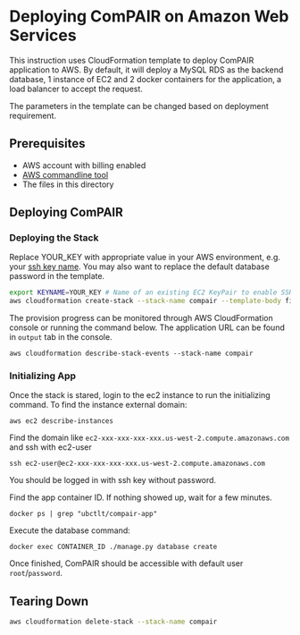 Deploying ComPAIR on Amazon Web Services
=======================================

This instruction uses CloudFormation template to deploy ComPAIR application to AWS. By default, it will deploy a MySQL RDS as the backend database, 1 instance of EC2 and 2 docker containers for the application, a load balancer to accept the request.

The parameters in the template can be changed based on deployment requirement.

Prerequisites
-------------
* AWS account with billing enabled
* [AWS commandline tool](https://aws.amazon.com/cli/)
* The files in this directory


Deploying ComPAIR
-----------------

### Deploying the Stack
Replace YOUR_KEY with appropriate value in your AWS environment, e.g. your [ssh key name](http://docs.aws.amazon.com/AWSEC2/latest/UserGuide/ec2-key-pairs.html). You may also want to replace the default database password in the template.
```bash
export KEYNAME=YOUR_KEY # Name of an existing EC2 KeyPair to enable SSH access to the ECS instances.
aws cloudformation create-stack --stack-name compair --template-body file:///`pwd`/compair.template.json --parameters ParameterKey=KeyName,ParameterValue=$KEYNAME ParameterKey=SubnetID,ParameterValue=$SUBNET --capabilities CAPABILITY_IAM
```
The provision progress can be monitored through AWS CloudFormation console or running the command below. The application URL can be found in `output` tab in the console.

```
aws cloudformation describe-stack-events --stack-name compair
```

### Initializing App

Once the stack is stared, login to the ec2 instance to run the initializing command. To find the instance external domain:
```
aws ec2 describe-instances
```
Find the domain like `ec2-xxx-xxx-xxx-xxx.us-west-2.compute.amazonaws.com` and ssh with ec2-user
```
ssh ec2-user@ec2-xxx-xxx-xxx-xxx.us-west-2.compute.amazonaws.com
```
You should be logged in with ssh key without password.

Find the app container ID. If nothing showed up, wait for a few minutes.
```
docker ps | grep "ubctlt/compair-app"
```

Execute the database command:
```
docker exec CONTAINER_ID ./manage.py database create
```

Once finished, ComPAIR should be accessible with default user `root`/`password`.

Tearing Down
--------------------

```bash
aws cloudformation delete-stack --stack-name compair
```
